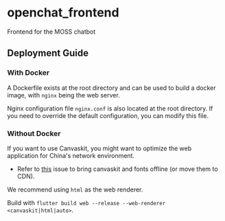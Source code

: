 # openchat_frontend

Frontend for the MOSS chatbot

## Deployment Guide
### With Docker
A Dockerfile exists at the root directory and can be used to build a docker image, with `nginx` being the web server.

Nginx configuration file `nginx.conf` is also located at the root directory. If you need to override the default configuration, you can modify this file.

### Without Docker
If you want to use Canvaskit, you might want to optimize the web application for China's network environment.
- Refer to [this](https://github.com/flutter/flutter/issues/70101) issue to bring canvaskit and fonts offline (or move them to CDN).

We recommend using `html` as the web renderer.

Build with `flutter build web --release --web-renderer <canvaskit|html|auto>`.

